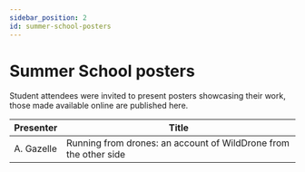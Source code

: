 ```yaml
---
sidebar_position: 2
id: summer-school-posters
---
```


# Summer School posters

Student attendees were invited to present posters showcasing their work, those made available online are published here.

| Presenter  | Title |
| --- | --- |
| A. Gazelle | Running from drones: an account of WildDrone from the other side |